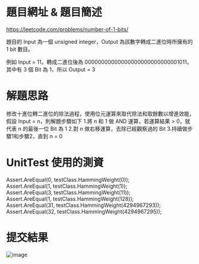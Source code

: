 # 題目網址 & 題目簡述  
https://leetcode.com/problems/number-of-1-bits/  
   
題目的 Input 為一個 unsigned integer，Output 為該數字轉成二進位時所擁有的 1 bit 數目。  
  
例如 Input = 11，轉成二進位後為 00000000000000000000000000001011，  
其中有 3 個 Bit 為 1，所以 Output = 3  
  
# 解題思路  
修改十進位轉二進位的除法過程，使用位元運算來取代除法和取餘數以增進效能，   
假設 Input = n，則解題步驟如下
1.將 n 和 1 做 AND 運算，若運算結果 > 0，就代表 n 的最後一位 Bit 為 1
2.對 n 做右移運算，去除已經觀察過的 Bit 
3.持續做步驟1和步驟2，直到 n = 0  

# UnitTest 使用的測資  
Assert.AreEqual(0,  testClass.HammingWeight(0));  
Assert.AreEqual(1,  testClass.HammingWeight(1));  
Assert.AreEqual(3,  testClass.HammingWeight(11));  
Assert.AreEqual(1,  testClass.HammingWeight(128));  
Assert.AreEqual(31, testClass.HammingWeight(4294967293));  
Assert.AreEqual(32, testClass.HammingWeight(4294967295));   
  
# 提交結果  
![image](https://github.com/Jacky20200711/LeetCodeWithUnitTest/blob/master/Q191(Number%20of%201%20Bits)/SuccessShot.PNG?raw=true)
&emsp;
&emsp;

